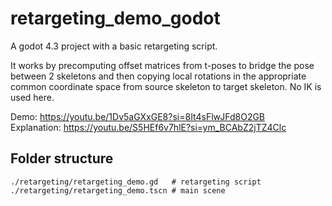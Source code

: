 # retargeting_demo_godot
A godot 4.3 project with a basic retargeting script.

It works by precomputing offset matrices from t-poses to bridge the pose between 2 skeletons and then copying local rotations in the appropriate common coordinate space from source skeleton to target skeleton.
No IK is used here.

Demo: https://youtu.be/1Dv5aGXxGE8?si=8It4sFlwJFd8O2GB  
Explanation: https://youtu.be/S5HEf6v7hlE?si=ym_BCAbZ2jTZ4Clc

## Folder structure
```
./retargeting/retargeting_demo.gd   # retargeting script
./retargeting/retargeting_demo.tscn # main scene
```
